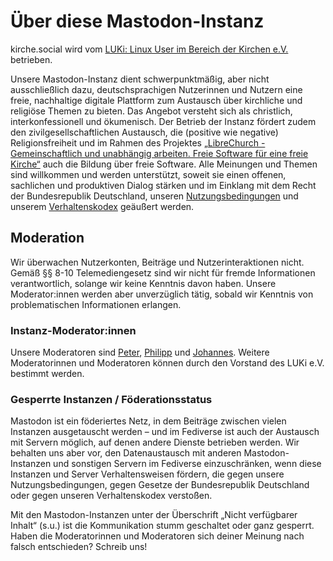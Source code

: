 # Über diese Mastodon-Instanz

kirche.social wird vom [LUKi: Linux User im Bereich der Kirchen e.V.](https://luki.org) betrieben.

Unsere Mastodon-Instanz dient schwerpunktmäßig, aber nicht ausschließlich dazu, deutschsprachigen Nutzerinnen und Nutzern eine freie, nachhaltige digitale Plattform zum Austausch über kirchliche und religiöse Themen zu bieten. Das Angebot versteht sich als christlich, interkonfessionell und ökumenisch. Der Betrieb der Instanz fördert zudem den zivilgesellschaftlichen Austausch, die (positive wie negative) Religionsfreiheit und im Rahmen des Projektes [„LibreChurch - Gemeinschaftlich und unabhängig arbeiten. Freie Software für eine freie Kirche“](https://librechurch.org) auch die Bildung über freie Software. Alle Meinungen und Themen sind willkommen und werden unterstützt, soweit sie einen offenen, sachlichen und produktiven Dialog stärken und im Einklang mit dem Recht der Bundesrepublik Deutschland, unseren [Nutzungsbedingungen](/terms#nutzungsbedingungen) und unserem [Verhaltenskodex](/terms#verhaltenskodex) geäußert werden.

## Moderation

Wir überwachen Nutzerkonten, Beiträge und Nutzerinteraktionen nicht. Gemäß §§ 8-10 Telemediengesetz sind wir nicht für fremde Informationen verantwortlich, solange wir keine Kenntnis davon haben. Unsere Moderator:innen werden aber unverzüglich tätig, sobald wir Kenntnis von problematischen Informationen erlangen.

### Instanz-Moderator:innen

Unsere Moderatoren sind [Peter](https://krefeld.life/@darestiet), [Philipp](https://kirche.social/@vorletzter) und [Johannes](https://kirche.social/@letterus). Weitere Moderatorinnen und Moderatoren können durch den Vorstand des LUKi e.V. bestimmt werden.

### Gesperrte Instanzen / Föderationsstatus

Mastodon ist ein föderiertes Netz, in dem Beiträge zwischen vielen Instanzen ausgetauscht werden – und im Fediverse ist auch der Austausch mit Servern möglich, auf denen andere Dienste betrieben werden. Wir behalten uns aber vor, den Datenaustausch mit anderen Mastodon-Instanzen und sonstigen Servern im Fediverse einzuschränken, wenn diese Instanzen und Server Verhaltensweisen fördern, die gegen unsere Nutzungsbedingungen, gegen Gesetze der Bundesrepublik Deutschland oder gegen unseren Verhaltenskodex verstoßen.

Mit den Mastodon-Instanzen unter der Überschrift „Nicht verfügbarer Inhalt“ (s.u.) ist die Kommunikation stumm geschaltet oder ganz gesperrt. Haben die Moderatorinnen und Moderatoren sich deiner Meinung nach falsch entschieden? Schreib uns!

